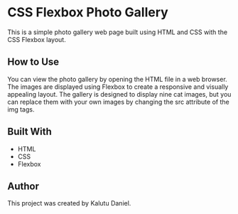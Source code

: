 # CSS Flexbox Photo Gallery
This is a simple photo gallery web page built using HTML and CSS with the CSS Flexbox layout.

## How to Use
You can view the photo gallery by opening the HTML file in a web browser. The images are displayed using Flexbox to create a responsive and visually appealing layout. The gallery is designed to display nine cat images, but you can replace them with your own images by changing the src attribute of the img tags.

## Built With
- HTML
- CSS
- Flexbox

## Author
This project was created by Kalutu Daniel.
